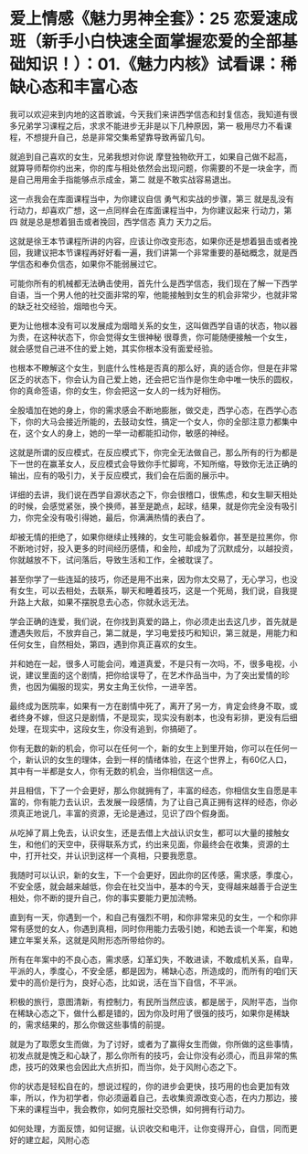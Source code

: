 # 爱上情感《魅力男神全套》：25 恋爱速成班（新手小白快速全面掌握恋爱的全部基础知识！）：01.《魅力内核》试看课：稀缺心态和丰富心态

我可以欢迎来到内地的这首歌诚，今天我们来讲西学信态和封复信态，我知道有很多兄弟学习课程之后，求求不能进步无非是以下几种原因，第一 极用尽力不看课程，不想提升自己，总是非常交集希望靠导致再留几句。

就追到自己喜欢的女生，兄弟我想对你说 摩登独物砍开工，如果自己做不起高，就算导师帮你约出来，你的库与相处依然会出现问题，你需要的不是一块金字，而是自己用用金手指能够点示成金，第二 就是不敢实战容易退出。

这一点我会在库面课程当中，为你建议自信 勇气和实战的步骤，第三 就是乱没有行动力，却喜欢广想，这一点同样会在库面课程当中，为你建议起来 行动力，第四 就是总是想着狙击或者挽回，西学信态 真力 天力之后。

这就是徐王本节课程所讲的内容，应该让你改变形态，如果你还是想着狙击或者挽回，我建议把本节课程再好好看一遍，我们讲第一个非常重要的基础概念，就是西学信态和奉负信态，如果你不能弱展过它。

可能你所有的机械都无法确击使用，首先什么是西学信态，我们现在了解一下西学自语，当一个男人他的社交面非常的窄，他能接触到女生的机会非常少，也就非常的缺乏社交经验，烟暗也今天。

更为让他根本没有可以发展成为烟暗关系的女生，这叫做西学自语的状态，物以器为贵，在这种状态下，你会觉得女生很神秘 很尊贵，你可能随便接触一个女生，就会感觉自己进不住的爱上她，其实你根本没有面爱经验。

也根本不瞭解这个女生，到底什么性格是否真的那么好，真的适合你，但是在非常区乏的状态下，你会认为自己爱上她，还会把它当作是你生命中唯一快乐的圆权，你的真命签语，你的女生，你会把这一女人的一线为好相伤。

全股墙加在她的身上，你的需求感会不断地膨胀，做交走，西学心态，在西学心态下，你的大马会接近所能的，去鼓动女性，搞定一个女人，你的全部注意力都集中在，这个女人的身上，她的一举一动都能扣动你，敏感的神经。

这就是所谓的反应模式，在反应模式下，你完全无法做自己，那么所有的行为都是下一世的在赢革女人，反应模式会导致你手忙脚弯，不知所缩，导致你无法正确的输出，应有的吸引力，关于反应模式，我们会在后面的展示中。

详细的去讲，我们说在西学自源状态之下，你会很稽口，很焦虑，和女生聊天相处的时候，会感觉紧张，换个换师，甚至是跪点，起球，结果，就是你完全没有吸引力，你完全没有吸引得她，最后，你满满热情的表白了。

却被无情的拒绝了，如果你继续止残辣的，女生可能会躲着你，甚至是拉黑你，你不断地讨好，投入更多的时间经历感情，和金险，却成为了沉默成分，以越投资，你就越放不下，试问落后，导致生活和工作，全被耽误了。

甚至你学了一些连延的技巧，你还是用不出来，因为你太交易了，无心学习，也没有女生，可以去相处，去联系，聊天和睡着技巧，这是一个死局，我们说，自我提升路上大敌，如果不摆脱息去心态，你就永远无法。

学会正确的连爱，我们说，在你找到真爱的路上，你必须走出去这几步，首先就是遭遇失败后，不放弃自己，第二就是，学习电爱技巧和知识，第三就是，用能力和任何女生，自然相处，第四，遇到你真正喜欢的女生。

并和她在一起，很多人可能会问，难道真爱，不是只有一次吗，不，很多电视，小说，建议里面的这个剧情，把你给误导了，在艺术作品当中，为了突出爱情的珍贵，也因为偏服的现实，男女主角王伙伶，一进辛苦。

最终成为医院率，如果有一方在剧情中死了，离开了另一方，肯定会终身不取，或者终身不嫁，但这只是剧情，不是现实，现实没有剧本，也没有彩排，更没有后细处理，在现实中，这段女生，你没有追到，你搞砸了。

你有无数的新的机会，你可以在任何一个，新的女生上到里开始，你可以在任何一个，新认识的女生的理体，会到一样的情绪体验，在这个世界上，有60亿人口，其中有一半都是女人，你有无数的机会，当你相信这一点。

并且相信，下了一个会更好，那么你就拥有了，丰富的经态，你相信女生自愿是丰富的，你有能力去认识，去发展一段感情，为了让自己真正拥有这样的经态，你必须真正地说几，丰富的资源，无论是通过，见识了四个假身面。

从吃掉了肩上免去，认识女生，还是去借上大战认识女生，都可以大量的接触女生，和他们的天空中，获得联系方式，约出来见面，你最终会在收集，资源的土中，打开社交，并认识到这样一个真相，只要我愿意。

我随时可以认识，新的女生，下一个会更好，因此你的区传感，需求感，季度心，不安全感，就会越来越低，你会在社交当中，基本的今天，变得越来越善于合逆生相处，你不断的提升自己，你的事实要能力更加流畅。

直到有一天，你遇到一个，和自己有强烈不明，和你非常来见的女生，一个和你非常有感觉的女人，你遇到真相，同时你用能力去吸引她，和她去谈一个年案，和她建立年案关系，这就是风附形态所带给你的。

所有在年案中的不良心态，需求感，幻革幻失，不敢进读，不敢成机关系，自卑，平派的人，季度心，不安全感，都是因为，稀缺心态，所造成的，而所有的咱们天爱中的高价是行为，良好心态，比如说，活在当下自信，不平派。

积极的旅行，意图清新，有控制力，有民所当然应该，都是居于，风附平态，当你在稀缺心态之下，做什么都是错的，因为你及时用了很强的技巧，如果你是稀缺的，需求结果的，那么你做这些事情的前提。

就是为了取愿女生而做，为了讨好，或者为了赢得女生而做，你所做的这些事情，初发点就是愧乏和心缺了，那么你所有的技巧，会让你没有必须心，而且非常的焦虑，技巧的效果也会因此大点折扣，而当你，处于风附心态之下。

你的状态是轻松自在的，想说过程的，你的进步会更快，技巧用的也会更加有效率，所以，作为初学者，你必须逼着自己，去收集资源改变心态，在内力那边，接下来的课程当中，我会教你，如何克服社交恐惧，如何拥有行动力。

如何处理，方面反馈，如何证据，认识收交和电汗，让你变得开心，自信，同而更好的建立起，风附心态